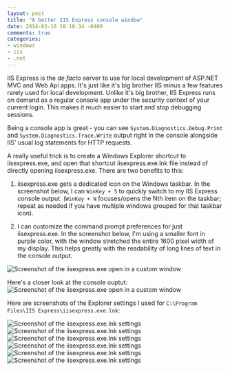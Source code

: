 ```yaml
---
layout: post
title: "A better IIS Express console window"
date: 2014-03-16 18:18:34 -0400
comments: true
categories:
- windows
- iis
- .net
---
```


IIS Express is the _de facto_  server to use for local development of ASP.NET MVC and Web Api apps.  It's just like it's big brother IIS
minus a few features rarely used for local development.
Unlike it's big brother, IIS Express runs on demand as a regular console app under the security context of
your current login.  This makes it much easier to start and stop debugging sessions.

Being a console app is great - you can see `System.Diagnostics.Debug.Print` and `System.Diagnostics.Trace.Write`
output right in the console alongside IIS' usual log statements for HTTP requests.

A really useful trick is to create a Windows Explorer shortcut to iisexpress.exe, and open that shortcut iisexpress.exe.lnk file instead of directly
opening iisexpress.exe. There are two benefits to this:

1. iisexpress.exe gets a dedicated icon on the Windows taskbar.  In the screenshot below, I can `WinKey + 5` to quickly switch to my IIS Express
console output.  (`WinKey + N` focuses/opens the Nth item on the taskbar; repeat as needed if you have multiple windows grouped for that taskbar icon).

2. I can customize the command prompt preferences for just iisexpress.exe.  In the screenshot below, I'm using a smaller font in purple color, with the
window stretched the entire 1600 pixel width of my display. This helps greatly with the readability of long lines of text in the console output.


![Screenshot of the iisexpress.exe open in a custom window](/images/2014-03-16-A.png)

Here's a closer look at the console ouptut:
![Screenshot of the iisexpress.exe open in a custom window](/images/2014-03-16-H.png)

Here are screenshots of the Explorer settings I used for `C:\Program Files\IIS Express\iisexpress.exe.lnk`:

![Screenshot of the iisexpress.exe.lnk settings](/images/2014-03-16-B.png)
![Screenshot of the iisexpress.exe.lnk settings](/images/2014-03-16-C.png)
![Screenshot of the iisexpress.exe.lnk settings](/images/2014-03-16-D.png)
![Screenshot of the iisexpress.exe.lnk settings](/images/2014-03-16-E.png)
![Screenshot of the iisexpress.exe.lnk settings](/images/2014-03-16-F.png)
![Screenshot of the iisexpress.exe.lnk settings](/images/2014-03-16-G.png)
